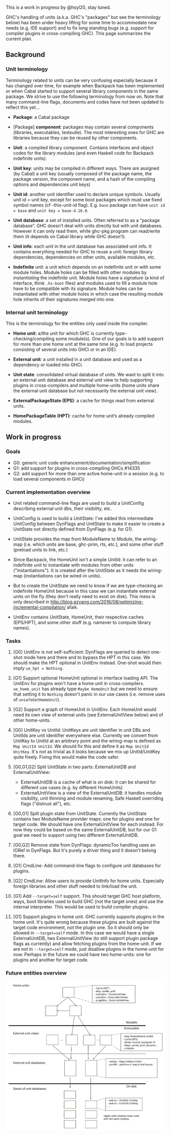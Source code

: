 This is a work in progress by @hsyl20, stay tuned.

GHC's handling of units (a.k.a. GHC's "packages" but see the terminology below) has been under heavy lifting for some time to accommodate new needs (e.g. IDE support) and to fix long standing bugs (e.g. support for compiler plugins in cross-compiling GHC). This page summarizes the current plan.

## Background

### Unit terminology

Terminology related to units can be very confusing especially because it has changed over time, for example when Backpack has been implemented or when Cabal started to support several library components in the same package. We strive to use the following terminology from now on. Note that many command-line flags, documents and codes have not been updated to reflect this yet...

* **Package**: a Cabal package

* [Package] **component**: packages may contain several components (libraries, executables, testsuite). The most interesting ones for GHC are libraries because they can be reused by other components.

* **Unit**: a compiled library component. Contains interfaces and object codes for the library modules (and even Haskell code for Backpack indefinite units).

* **Unit key**: units may be compiled in different ways. There are assigned (by Cabal) a unit key (usually composed of the package name, the package version, the component name, and a hash of the compiling options and dependencies unit keys)

* **Unit id**: another unit identifier used to declare unique symbols. Usually unit id = unit key, except for some boot packages which must use fixed symbol names (cf -this-unit-id flag). E.g. `base` package can have `unit id = base` and `unit key = base-4.16.0`.

* **Unit database**: a set of installed units. Often referred to as a “package database”. GHC doesn’t deal with units directly but with unit databases. However it can only read them, while ghc-pkg program can read/write them (it depends on Cabal library while GHC doesn’t).

* **Unit info**: each unit in the unit database has associated unit info. It contains everything needed for GHC to reuse a unit: foreign library dependencies, dependencies on other units, available modules, etc.

* **Indefinite** unit: a unit which depends on an indefinite unit or with some module holes. Module holes can be filled with other modules by *instantiating* the indefinite unit. Module holes have a *signature* (a kind of interface, think `.hs-boot` files) and modules used to fill a module hole have to be compatible with its signature. Module holes can be instantiated with other module holes in which case the resulting module hole inherits of their signatures merged into one.

### Internal unit terminology

This is the terminology for the entities only used inside the compiler.

* **Home unit**: a/the unit for which GHC is currently type-checking/compiling some module(s). One of our goals is to add support for more than one home unit at the same time (e.g. to load projects consisting of several units into GHCi or in an IDE).

* **External unit**: a unit installed in a unit database and used as a dependency or loaded into GHCi.

* **Unit state**: consolidated virtual database of units. We want to split it into an external unit database and external unit view to help supporting plugins in cross-compilers and multiple home-units (home units share the external unit database but not necessarily the external unit view).

* **ExternalPackageState (EPS)**: a cache for things read from external units.

* **HomePackageTable (HPT)**: cache for home unit’s already compiled modules.


## Work in progress

### Goals

* G0: generic unit code enhancement/documentation/simplification
* G1: add support for plugins in cross-compiling GHCs #14335
* G2: add support for more than one active home-unit in a session (e.g. to load several components in GHCi)

### Current implementation overview

* Unit related command-line flags are used to build a UnitConfig describing external unit dbs, their visibility, etc.

* UnitConfig is used to build a UnitState: I've added this intermediate UnitConfig between DynFlags and UnitState to make it easier to create a UnitState not directly defined from DynFlags (e.g. for G1).

* UnitState provides the map from ModuleName to Module, the wiring-map (i.e. which units are base, ghc-prim, rts, etc.), and some other stuff (preload units to link, etc.)

* Since Backpack, the HomeUnit isn't a simple UnitId: it can refer to an indefinite unit to instantiate with modules from other units ("instantiations"). It is created after the UnitState as it needs the wiring-map (instantiations can be wired-in units).

* But to create the UnitState we need to know if we are type-checking an indefinite HomeUnit because in this case we can instantiate external units on the fly (they don't really need to exist on disk). This mess is only described in http://blog.ezyang.com/2016/08/optimizing-incremental-compilation/ afaik.

* UnitEnv contains UnitState, HomeUnit, their respective caches (EPS/HPT), and some other stuff (e.g. namever to compute library names).

### Tasks

1. [G0] UnitEnv is not self-sufficient: DynFlags are queried to detect one-shot mode here and there and to bypass the HPT in this case. We should make the HPT optional in UnitEnv instead. One-shot would then imply `ue_hpt = Nothing`.

1. [G1] Support optional HomeUnit optional in interface loading API. The UnitEnv for plugins won't have a home unit in cross-compilers. `ue_home_unit` has already type `Maybe HomeUnit` but we need to ensure that setting it to `Nothing` doesn't panic in our use cases (i.e. remove uses of `unsafeGetHomeUnit`).

1. [G2] Support a graph of HomeUnit in UnitEnv. Each HomeUnit would need its own view of external units (see ExternalUnitView below) and of other home-units.

1. [G0] UnitKey vs UnitId: UnitKeys are unit identifier in unit DBs and UnitIds are unit identifier everywhere else. Currently we convert from UnitKey to UnitId at an arbitrary point and the wiring-map is defined as `Map UnitId UnitId`. We should fix this and define it as `Map UnitId UnitKey`. It's not as trivial as it looks because we mix up UnitId/UnitKey quite freely. Fixing this would make the code safer.

1. [G0,G1,G2] Split UnitState in two parts: ExternalUnitDB and ExternalUnitView:
    - ExternalUnitDB is a cache of what is on disk: it can be shared for different use cases (e.g. by different HomeUnits)
    - ExternalUnitView is a view of the ExternalUnitDB: it handles module visibility, unit thinning and module renaming, Safe Haskell overriding flags ("distrust all"), etc. 

1. [G0,G1] Split plugin state from UnitState. Currently the UnitState contains two ModuleName provider maps: one for plugins and one for target code. We should have one ExternalUnitView for each instead. For now they could be based on the same ExternalUnitDB, but for our G1 goal we need to support using two different ExternalUnitDB.

1. [G0,G2] Remove state from DynFlags: dynamicToo handling uses an IORef in DynFlags. But it's purely a driver thing and it doesn't belong there.

1. [G1] CmdLine: Add command-line flags to configure unit databases for plugins.

1. [G2] CmdLine: Allow users to provide UnitInfo for home units. Especially foreign libraries and other stuff needed to link/load the unit.

1. [G1] Add `--target=self` support. This should target GHC host platform, ways, boot libraries used to build GHC (not the target ones) and use the internal interpreter. This would be used to build compiler plugins.

1. [G1] Support plugins in home unit. GHC currently supports plugins in the home unit. It's quite wrong because these plugins are built against the target code environment, not the plugin one. So it should only be allowed in `--target=self` mode. In this case we would have a single ExternalUnitDB, two ExternalUnitView (to still support plugin package flags as currently) and allow fetching plugins from the home-unit. If we are not in `--target=self` mode, just disallow plugins in the home-unit for now. Perhaps in the future we could have two home-units: one for plugins and another for target code.


### Future entities overview

![units.svg](uploads/548be9e2eb9cd383f7de0a20a3deb7a5/units.svg)
